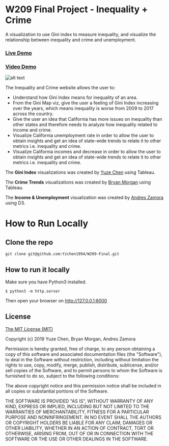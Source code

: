 W209 Final Project - Inequality + Crime
======

A visualization to use Gini index to measure inequality, and visualize the relationship between inequality and crime and unemployment. 

### [Live Demo](http://w209.devmaxlab.com)
### [Video Demo](https://www.youtube.com/watch?v=88hprjjbLQg)
![alt text](http://w209.devmaxlab.com/img/demo.gif)

The Inequality and Crime website allows the user to:
- Understand how Gini Index means for inequality of an area.
- From the Gini Map viz, give the user a feeling of Gini Index increasing over the years, which means inequality is worse from 2009 to 2017 across the country.
- Give the user an idea that California has more issues on inequality than other states and therefore needs to analyze how inequality related to income and crime.
- Visualize California unemployment rate in order to allow the user to obtain insights and get an idea of state-wide trends to relate it to other metrics i.e. inequality and crime.
- Visualize California incomes and decrease in order to allow the user to obtain insights and get an idea of state-wide trends to relate it to other metrics i.e. inequality and crime.

The **Gini Index** visualizations was created by [Yuze Chen](https://www.ischool.berkeley.edu/people/yuze-chen) using Tableau.  

The **Crime Trends** visualizations was created by [Bryan Morgan](https://www.ischool.berkeley.edu/people/bryan-morgan) using Tableau.  

The **Income & Unemployment** visualization was created by [Andres Zamora](https://www.ischool.berkeley.edu/people/andres-zamora) using D3. 

How to Run Locally
======

## Clone the repo

```
git clone git@github.com:Yzchen1994/W209-Final.git
```


## How to run it locally

Make sure you have Python3 installed. 

```
$ python3 -m http.server
```

Then open your browser on http://127.0.0.1:8000

## License
 
[The MIT License (MIT)](https://choosealicense.com/licenses/mit/)

Copyright (c) 2019 Yuze Chen, Bryan Morgan, Andres Zamora

Permission is hereby granted, free of charge, to any person obtaining a copy of this software and associated documentation files (the "Software"), to deal in the Software without restriction, including without limitation the rights to use, copy, modify, merge, publish, distribute, sublicense, and/or sell copies of the Software, and to permit persons to whom the Software is furnished to do so, subject to the following conditions:

The above copyright notice and this permission notice shall be included in all copies or substantial portions of the Software.

THE SOFTWARE IS PROVIDED "AS IS", WITHOUT WARRANTY OF ANY KIND, EXPRESS OR IMPLIED, INCLUDING BUT NOT LIMITED TO THE WARRANTIES OF MERCHANTABILITY, FITNESS FOR A PARTICULAR PURPOSE AND NONINFRINGEMENT. IN NO EVENT SHALL THE AUTHORS OR COPYRIGHT HOLDERS BE LIABLE FOR ANY CLAIM, DAMAGES OR OTHER LIABILITY, WHETHER IN AN ACTION OF CONTRACT, TORT OR OTHERWISE, ARISING FROM, OUT OF OR IN CONNECTION WITH THE SOFTWARE OR THE USE OR OTHER DEALINGS IN THE SOFTWARE.

